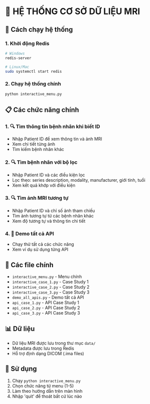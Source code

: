 # 🏥 HỆ THỐNG CƠ SỞ DỮ LIỆU MRI

## 🚀 Cách chạy hệ thống

### 1. Khởi động Redis
```bash
# Windows
redis-server

# Linux/Mac
sudo systemctl start redis
```

### 2. Chạy hệ thống chính
```bash
python interactive_menu.py
```

## 📋 Các chức năng chính

### 1. 🔍 Tìm thông tin bệnh nhân khi biết ID
- Nhập Patient ID để xem thông tin và ảnh MRI
- Xem chi tiết từng ảnh
- Tìm kiếm bệnh nhân khác

### 2. 🔍 Tìm bệnh nhân với bộ lọc
- Nhập Patient ID và các điều kiện lọc
- Lọc theo: series description, modality, manufacturer, giới tính, tuổi
- Xem kết quả khớp với điều kiện

### 3. 🔍 Tìm ảnh MRI tương tự
- Nhập Patient ID và chỉ số ảnh tham chiếu
- Tìm ảnh tương tự từ các bệnh nhân khác
- Xem độ tương tự và thông tin chi tiết

### 4. 🎯 Demo tất cả API
- Chạy thử tất cả các chức năng
- Xem ví dụ sử dụng từng API

## 🔧 Các file chính

- `interactive_menu.py` - Menu chính
- `interactive_case_1.py` - Case Study 1
- `interactive_case_2.py` - Case Study 2  
- `interactive_case_3.py` - Case Study 3
- `demo_all_apis.py` - Demo tất cả API
- `api_case_1.py` - API Case Study 1
- `api_case_2.py` - API Case Study 2
- `api_case_3.py` - API Case Study 3

## 📊 Dữ liệu

- Dữ liệu MRI được lưu trong thư mục `data/`
- Metadata được lưu trong Redis
- Hỗ trợ định dạng DICOM (.ima files)

## 🎯 Sử dụng

1. Chạy `python interactive_menu.py`
2. Chọn chức năng từ menu (1-5)
3. Làm theo hướng dẫn trên màn hình
4. Nhập 'quit' để thoát bất cứ lúc nào
